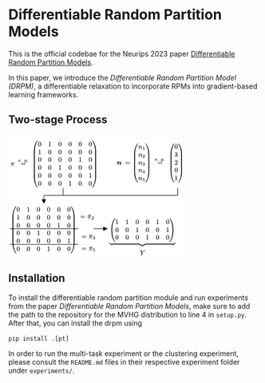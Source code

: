 # Differentiable Random Partition Models
This is the official codebae for the Neurips 2023 paper [Differentiable Random Partition Models](https://arxiv.org/abs/2305.16841).

In this paper, we introduce the *Differentiable Random Partition Model (DRPM)*, a differentiable relaxation to incorporate RPMs into gradient-based learning frameworks.

## Two-stage Process
![Two-stage process](files/twostage.png)

## Installation

To install the differentiable random partition module and run experiments from the paper *Differentiable Random Partition Models*, make sure to add the path to the repository for the MVHG distribution to line 4 in `setup.py`.
After that, you can install the drpm using 
```
pip install .[pt]
```
In order to run the multi-task experiment or the clustering experiment, please consult the `README.md` files in their respective experiment folder under `experiments/`.
